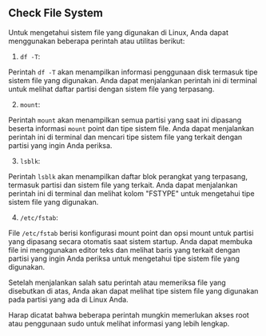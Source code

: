 ## Check File System

Untuk mengetahui sistem file yang digunakan di Linux, Anda dapat menggunakan beberapa perintah atau utilitas berikut:

1. ``df -T``:

Perintah `df -T` akan menampilkan informasi penggunaan disk termasuk tipe sistem file yang digunakan.
Anda dapat menjalankan perintah ini di terminal untuk melihat daftar partisi dengan sistem file yang terpasang.

2. `mount`:

Perintah `mount` akan menampilkan semua partisi yang saat ini dipasang beserta informasi `mount` point dan tipe sistem file.
Anda dapat menjalankan perintah ini di terminal dan mencari tipe sistem file yang terkait dengan partisi yang ingin Anda periksa.

3. `lsblk`:

Perintah `lsblk` akan menampilkan daftar blok perangkat yang terpasang, termasuk partisi dan sistem file yang terkait.
Anda dapat menjalankan perintah ini di terminal dan melihat kolom "FSTYPE" untuk mengetahui tipe sistem file yang digunakan.

4. `/etc/fstab`:

File `/etc/fstab` berisi konfigurasi mount point dan opsi mount untuk partisi yang dipasang secara otomatis saat sistem startup.
Anda dapat membuka file ini menggunakan editor teks dan melihat baris yang terkait dengan partisi yang ingin Anda periksa untuk mengetahui tipe sistem file yang digunakan.

Setelah menjalankan salah satu perintah atau memeriksa file yang disebutkan di atas, Anda akan dapat melihat tipe sistem file yang digunakan pada partisi yang ada di Linux Anda.

Harap dicatat bahwa beberapa perintah mungkin memerlukan akses root atau penggunaan sudo untuk melihat informasi yang lebih lengkap.